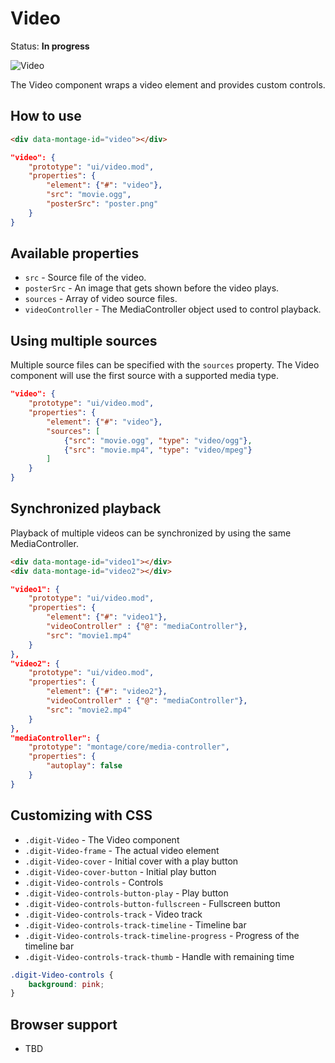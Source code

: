 # Video

Status: __In progress__

![Video](https://raw.github.com/montagejs/digit/master/ui/video.mod/screenshot.png)

The Video component wraps a video element and provides custom controls.

## How to use

```html
<div data-montage-id="video"></div>
```

```json
"video": {
    "prototype": "ui/video.mod",
    "properties": {
        "element": {"#": "video"},
        "src": "movie.ogg",
        "posterSrc": "poster.png"
    }
}
```


## Available properties

* `src` - Source file of the video.
* `posterSrc` - An image that gets shown before the video plays.
* `sources` - Array of video source files.
* `videoController` - The MediaController object used to control playback.


## Using multiple sources

Multiple source files can be specified with the `sources` property. The Video component will use the first source with a supported media type.

```json
"video": {
    "prototype": "ui/video.mod",
    "properties": {
        "element": {"#": "video"},
        "sources": [
            {"src": "movie.ogg", "type": "video/ogg"},
            {"src": "movie.mp4", "type": "video/mpeg"}
        ]
    }
}
```


## Synchronized playback

Playback of multiple videos can be synchronized by using the same MediaController.

```html
<div data-montage-id="video1"></div>
<div data-montage-id="video2"></div>
```

```json
"video1": {
    "prototype": "ui/video.mod",
    "properties": {
        "element": {"#": "video1"},
        "videoController" : {"@": "mediaController"},
        "src": "movie1.mp4"
    }
},
"video2": {
    "prototype": "ui/video.mod",
    "properties": {
        "element": {"#": "video2"},
        "videoController" : {"@": "mediaController"},
        "src": "movie2.mp4"
    }
},
"mediaController": {
    "prototype": "montage/core/media-controller",
    "properties": {
        "autoplay": false
    }
}
```

## Customizing with CSS

* `.digit-Video` - The Video component
* `.digit-Video-frame` - The actual video element
* `.digit-Video-cover` - Initial cover with a play button
* `.digit-Video-cover-button` - Initial play button
* `.digit-Video-controls` - Controls
* `.digit-Video-controls-button-play` - Play button
* `.digit-Video-controls-button-fullscreen` - Fullscreen button
* `.digit-Video-controls-track` - Video track
* `.digit-Video-controls-track-timeline` - Timeline bar
* `.digit-Video-controls-track-timeline-progress` - Progress of the timeline bar
* `.digit-Video-controls-track-thumb` - Handle with remaining time


```css
.digit-Video-controls {
    background: pink;
}
```



## Browser support

* TBD
